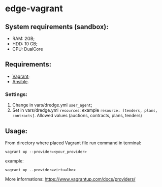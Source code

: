 # edge-vagrant
## System requirements (sandbox):
* RAM: 2GB;
* HDD: 10 GB;
* CPU: DualCore

## Requirements:
* [Vagrant](https://www.vagrantup.com/docs/getting-started/);
* [Ansible](http://docs.ansible.com/ansible/intro.html).

### Settings:
1. Change in vars/dredge.yml `user_agent`;
2. Set in vars/dredge.yml `resources`: example `resource: [tenders, plans, contracts]`. Allowed values (auctions, contracts, plans, tenders)

## Usage:
From directory where placed Vagrant file run command in terminal:
```
vagrant up --provider=<your_provider>
```
example:
```
vagrant up --provider=virtualbox
```
More informations: https://www.vagrantup.com/docs/providers/
